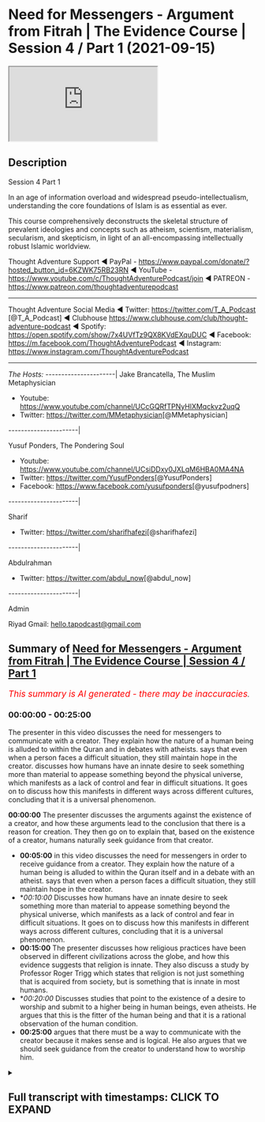 # Need for Messengers - Argument from Fitrah | The Evidence Course | Session 4 / Part 1 (2021-09-15)

<iframe loading='lazy' allow='autoplay' src='https://www.youtube.com/embed/z2m7jsH3_Mw'></iframe>

## Description

Session 4  Part 1

In an age of information overload and widespread pseudo-intellectualism, understanding the core foundations of Islam is as essential as ever. 

This course comprehensively deconstructs the skeletal structure of prevalent ideologies and concepts such as atheism, scientism, materialism, secularism, and skepticism, in light of an all-encompassing intellectually robust Islamic worldview.

Thought Adventure Support
◄ PayPal - https://www.paypal.com/donate/?hosted_button_id=6KZWK75RB23RN 
◄ YouTube - https://www.youtube.com/c/ThoughtAdventurePodcast/join
◄ PATREON - https://www.patreon.com/thoughtadventurepodcast
____________________________________________________________________

Thought Adventure Social Media
◄ Twitter: https://twitter.com/T_A_Podcast​​ [@T_A_Podcast]
◄ Clubhouse https://www.clubhouse.com/club/thought-adventure-podcast
◄ Spotify: https://open.spotify.com/show/7x4UVfTz9QX8KVdEXquDUC
◄ Facebook: https://m.facebook.com/ThoughtAdventurePodcast
◄ Instagram: https://www.instagram.com/ThoughtAdventurePodcast​

----------------------------------------------------------------

*The Hosts:*
----------------------|
Jake Brancatella, The Muslim Metaphysician

- Youtube: https://www.youtube.com/channel/UCcGQRfTPNyHlXMqckvz2uqQ
- Twitter:  https://twitter.com/MMetaphysician​​ [@MMetaphysician]

----------------------|

Yusuf Ponders, The Pondering Soul

- Youtube: https://www.youtube.com/channel/UCsiDDxy0JXLqM6HBA0MA4NA
- Twitter: https://twitter.com/YusufPonders​​ [@YusufPonders]
- Facebook: https://www.facebook.com/yusufponders​ [@yusufpodners]

----------------------|

Sharif

- Twitter: https://twitter.com/sharifhafezi​​ [@sharifhafezi]

----------------------|

Abdulrahman

- Twitter: https://twitter.com/abdul_now​ [@abdul_now]

----------------------|

Admin

Riyad 
Gmail: hello.tapodcast@gmail.com

## Summary of [Need for Messengers - Argument from Fitrah | The Evidence Course | Session 4 / Part 1](https://www.youtube.com/watch?v=z2m7jsH3_Mw)


*<span style="color:red; font-size:125%">This summary is AI generated - there may be inaccuracies</span>. [](/)*

### <a onclick="modifyYTiframeseektime('0')">00:00:00</a> - <a onclick="modifyYTiframeseektime('1500')">00:25:00</a>

The presenter in this video discusses the need for messengers to communicate with a creator. They explain how the nature of a human being is alluded to within the Quran and in debates with atheists. says that even when a person faces a difficult situation, they still maintain hope in the creator.  discusses how humans have an innate desire to seek something more than material to appease something beyond the physical universe, which manifests as a lack of control and fear in difficult situations. It goes on to discuss how this manifests in different ways across different cultures, concluding that it is a universal phenomenon.

**<a onclick="modifyYTiframeseektime('0')">00:00:00</a>** The presenter discusses the arguments against the existence of a creator, and how these arguments lead to the conclusion that there is a reason for creation. They then go on to explain that, based on the existence of a creator, humans naturally seek guidance from that creator.
* **<a onclick="modifyYTiframeseektime('300')">00:05:00</a>** in this video discusses the need for messengers in order to receive guidance from a creator. They explain how the nature of a human being is alluded to within the Quran itself and in a debate with an atheist. says that even when a person faces a difficult situation, they still maintain hope in the creator.
* **<a onclick="modifyYTiframeseektime('600')">00:10:00</a>* Discusses how humans have an innate desire to seek something more than material to appease something beyond the physical universe, which manifests as a lack of control and fear in difficult situations. It goes on to discuss how this manifests in different ways across different cultures, concluding that it is a universal phenomenon.
* **<a onclick="modifyYTiframeseektime('900')">00:15:00</a>** The presenter discusses how religious practices have been observed in different civilizations across the globe, and how this evidence suggests that religion is innate. They also discuss a study by Professor Roger Trigg which states that religion is not just something that is acquired from society, but is something that is innate in most humans.
* **<a onclick="modifyYTiframeseektime('1200')">00:20:00</a>* Discusses studies that point to the existence of a desire to worship and submit to a higher being in human beings, even atheists. He argues that this is the fitter of the human being and that it is a rational observation of the human condition.
* **<a onclick="modifyYTiframeseektime('1500')">00:25:00</a>** argues that there must be a way to communicate with the creator because it makes sense and is logical. He also argues that we should seek guidance from the creator to understand how to worship him.

<details><summary><h2>Full transcript with timestamps: CLICK TO EXPAND</h2></summary>

<a onclick="modifyYTiframeseektime('14')">0:00:14</a> alhamdulillah you have stayed for  
<a onclick="modifyYTiframeseektime('17')">0:00:17</a> section four inshallah section four  
<a onclick="modifyYTiframeseektime('19')">0:00:19</a> we're now going to look at the question  
<a onclick="modifyYTiframeseektime('21')">0:00:21</a> about the need for messengers and we're  
<a onclick="modifyYTiframeseektime('23')">0:00:23</a> going to talk about this in two parts  
<a onclick="modifyYTiframeseektime('25')">0:00:25</a> the first one we're going to talk about  
<a onclick="modifyYTiframeseektime('27')">0:00:27</a> which is where we're going to focus  
<a onclick="modifyYTiframeseektime('28')">0:00:28</a> today is the argument from fitra  
<a onclick="modifyYTiframeseektime('31')">0:00:31</a> so in the first section or the second  
<a onclick="modifyYTiframeseektime('33')">0:00:33</a> section  
<a onclick="modifyYTiframeseektime('34')">0:00:34</a> and sections two or sessions two and  
<a onclick="modifyYTiframeseektime('37')">0:00:37</a> three  
<a onclick="modifyYTiframeseektime('38')">0:00:38</a> we explored the question of whether the  
<a onclick="modifyYTiframeseektime('40')">0:00:40</a> universe and all that it contained  
<a onclick="modifyYTiframeseektime('43')">0:00:43</a> including us  
<a onclick="modifyYTiframeseektime('44')">0:00:44</a> have a creator  
<a onclick="modifyYTiframeseektime('46')">0:00:46</a> we explored the various arguments for  
<a onclick="modifyYTiframeseektime('49')">0:00:49</a> the existence of allah  
<a onclick="modifyYTiframeseektime('51')">0:00:51</a> and even some of the popular contentions  
<a onclick="modifyYTiframeseektime('53')">0:00:53</a> against these arguments  
<a onclick="modifyYTiframeseektime('55')">0:00:55</a> inshallah hopefully we have concluded  
<a onclick="modifyYTiframeseektime('58')">0:00:58</a> that there are very strong  
<a onclick="modifyYTiframeseektime('60')">0:01:00</a> rational reasons for not only believing  
<a onclick="modifyYTiframeseektime('63')">0:01:03</a> that there is a necessary independent  
<a onclick="modifyYTiframeseektime('65')">0:01:05</a> unlimited creator  
<a onclick="modifyYTiframeseektime('66')">0:01:06</a> but also a creator who is one and unique  
<a onclick="modifyYTiframeseektime('70')">0:01:10</a> as well as having a will and thus chose  
<a onclick="modifyYTiframeseektime('73')">0:01:13</a> to create the universe  
<a onclick="modifyYTiframeseektime('75')">0:01:15</a> that the first question should now be  
<a onclick="modifyYTiframeseektime('77')">0:01:17</a> answered what was that first question if  
<a onclick="modifyYTiframeseektime('78')">0:01:18</a> you remember when we talked about the  
<a onclick="modifyYTiframeseektime('80')">0:01:20</a> person who wakes up on in a desert  
<a onclick="modifyYTiframeseektime('83')">0:01:23</a> how did i get here we wake up into  
<a onclick="modifyYTiframeseektime('85')">0:01:25</a> existence we went from non-existence to  
<a onclick="modifyYTiframeseektime('87')">0:01:27</a> existence we've answered that first  
<a onclick="modifyYTiframeseektime('89')">0:01:29</a> question how did i get here  
<a onclick="modifyYTiframeseektime('92')">0:01:32</a> ultimately without going into the  
<a onclick="modifyYTiframeseektime('94')">0:01:34</a> discussions of mechanic mechanistics or  
<a onclick="modifyYTiframeseektime('96')">0:01:36</a> the  
<a onclick="modifyYTiframeseektime('97')">0:01:37</a> mechanistics or mechanical aspects or  
<a onclick="modifyYTiframeseektime('99')">0:01:39</a> causations of the universe and its  
<a onclick="modifyYTiframeseektime('101')">0:01:41</a> creation we ultimately answered the  
<a onclick="modifyYTiframeseektime('103')">0:01:43</a> question by saying ultimately the  
<a onclick="modifyYTiframeseektime('105')">0:01:45</a> creator created us  
<a onclick="modifyYTiframeseektime('107')">0:01:47</a> and brought us into this life  
<a onclick="modifyYTiframeseektime('110')">0:01:50</a> but we also need to ask the next  
<a onclick="modifyYTiframeseektime('112')">0:01:52</a> question  
<a onclick="modifyYTiframeseektime('113')">0:01:53</a> okay we are created  
<a onclick="modifyYTiframeseektime('115')">0:01:55</a> but we we were we created by the creator  
<a onclick="modifyYTiframeseektime('117')">0:01:57</a> allah and told just to get on with life  
<a onclick="modifyYTiframeseektime('120')">0:02:00</a> in essence is there guidance from this  
<a onclick="modifyYTiframeseektime('123')">0:02:03</a> creator after we have been created  
<a onclick="modifyYTiframeseektime('126')">0:02:06</a> should we even look for the guidance or  
<a onclick="modifyYTiframeseektime('128')">0:02:08</a> should we just simply be satisfied that  
<a onclick="modifyYTiframeseektime('130')">0:02:10</a> allah exists our creator exists that's  
<a onclick="modifyYTiframeseektime('133')">0:02:13</a> it i'm happy with the answer  
<a onclick="modifyYTiframeseektime('135')">0:02:15</a> well there's a few ways to answer this  
<a onclick="modifyYTiframeseektime('136')">0:02:16</a> question  
<a onclick="modifyYTiframeseektime('137')">0:02:17</a> firstly if we cast our minds back  
<a onclick="modifyYTiframeseektime('140')">0:02:20</a> to the second video in the first section  
<a onclick="modifyYTiframeseektime('143')">0:02:23</a> or first session  
<a onclick="modifyYTiframeseektime('144')">0:02:24</a> we discussed that in order to understand  
<a onclick="modifyYTiframeseektime('146')">0:02:26</a> our purpose of life  
<a onclick="modifyYTiframeseektime('148')">0:02:28</a> you know when you wake up in that desert  
<a onclick="modifyYTiframeseektime('150')">0:02:30</a> in order to understand our purpose we  
<a onclick="modifyYTiframeseektime('152')">0:02:32</a> need to answer the question how did we  
<a onclick="modifyYTiframeseektime('154')">0:02:34</a> get here and also  
<a onclick="modifyYTiframeseektime('156')">0:02:36</a> what's going to happen to us after we  
<a onclick="modifyYTiframeseektime('158')">0:02:38</a> die  
<a onclick="modifyYTiframeseektime('159')">0:02:39</a> where are we going and it's only by  
<a onclick="modifyYTiframeseektime('161')">0:02:41</a> answering this question do we create a  
<a onclick="modifyYTiframeseektime('163')">0:02:43</a> unique moral and unique viewpoint on  
<a onclick="modifyYTiframeseektime('167')">0:02:47</a> life so we need to know we still need to  
<a onclick="modifyYTiframeseektime('169')">0:02:49</a> answer this question  
<a onclick="modifyYTiframeseektime('171')">0:02:51</a> is there guidance did the creator create  
<a onclick="modifyYTiframeseektime('173')">0:02:53</a> us and just simply leave us or did the  
<a onclick="modifyYTiframeseektime('175')">0:02:55</a> creator creators and actually give us a  
<a onclick="modifyYTiframeseektime('177')">0:02:57</a> guidance that we have to follow and tell  
<a onclick="modifyYTiframeseektime('179')">0:02:59</a> us what's going to happen to us after we  
<a onclick="modifyYTiframeseektime('181')">0:03:01</a> die  
<a onclick="modifyYTiframeseektime('182')">0:03:02</a> so clearly now  
<a onclick="modifyYTiframeseektime('184')">0:03:04</a> knowing that there is a creator who  
<a onclick="modifyYTiframeseektime('186')">0:03:06</a> chose to create the universe we'd  
<a onclick="modifyYTiframeseektime('187')">0:03:07</a> naturally ask the question whether there  
<a onclick="modifyYTiframeseektime('190')">0:03:10</a> was a reason for this creation and what  
<a onclick="modifyYTiframeseektime('193')">0:03:13</a> our role is within this universe within  
<a onclick="modifyYTiframeseektime('195')">0:03:15</a> this creation  
<a onclick="modifyYTiframeseektime('197')">0:03:17</a> that would necessitate  
<a onclick="modifyYTiframeseektime('198')">0:03:18</a> us  
<a onclick="modifyYTiframeseektime('199')">0:03:19</a> force us to go out and look for any  
<a onclick="modifyYTiframeseektime('202')">0:03:22</a> divine guidance  
<a onclick="modifyYTiframeseektime('204')">0:03:24</a> that point  
<a onclick="modifyYTiframeseektime('205')">0:03:25</a> is further emphasized by various people  
<a onclick="modifyYTiframeseektime('208')">0:03:28</a> claiming that they've received  
<a onclick="modifyYTiframeseektime('210')">0:03:30</a> communication from the creator so that  
<a onclick="modifyYTiframeseektime('212')">0:03:32</a> you go outside people are all constantly  
<a onclick="modifyYTiframeseektime('214')">0:03:34</a> claiming that there is a creator that  
<a onclick="modifyYTiframeseektime('216')">0:03:36</a> there is so that not only there is a  
<a onclick="modifyYTiframeseektime('217')">0:03:37</a> creator but they have  
<a onclick="modifyYTiframeseektime('219')">0:03:39</a> you know  
<a onclick="modifyYTiframeseektime('220')">0:03:40</a> revelation from this creator the  
<a onclick="modifyYTiframeseektime('222')">0:03:42</a> guidance to tell us how to live our life  
<a onclick="modifyYTiframeseektime('224')">0:03:44</a> what to believe in what's going to  
<a onclick="modifyYTiframeseektime('226')">0:03:46</a> happen to us after we die  
<a onclick="modifyYTiframeseektime('228')">0:03:48</a> so we'd naturally look at some of these  
<a onclick="modifyYTiframeseektime('230')">0:03:50</a> claims  
<a onclick="modifyYTiframeseektime('231')">0:03:51</a> that is something we'd discuss that's  
<a onclick="modifyYTiframeseektime('233')">0:03:53</a> something we'll discuss more in the next  
<a onclick="modifyYTiframeseektime('234')">0:03:54</a> session what is the evidences for these  
<a onclick="modifyYTiframeseektime('236')">0:03:56</a> claims and how to assess it  
<a onclick="modifyYTiframeseektime('238')">0:03:58</a> secondly by establishing that allah  
<a onclick="modifyYTiframeseektime('241')">0:04:01</a> exists who chose to create this  
<a onclick="modifyYTiframeseektime('243')">0:04:03</a> naturally implies there's a purpose  
<a onclick="modifyYTiframeseektime('246')">0:04:06</a> behind creation because we're not just  
<a onclick="modifyYTiframeseektime('248')">0:04:08</a> talking about a necessary being that  
<a onclick="modifyYTiframeseektime('250')">0:04:10</a> incidentally created the universe but  
<a onclick="modifyYTiframeseektime('252')">0:04:12</a> rather allah subhanallah a creator with  
<a onclick="modifyYTiframeseektime('255')">0:04:15</a> a will and therefore chose through his  
<a onclick="modifyYTiframeseektime('258')">0:04:18</a> knowledge and power to create the  
<a onclick="modifyYTiframeseektime('261')">0:04:21</a> universe that implies that there was a  
<a onclick="modifyYTiframeseektime('263')">0:04:23</a> reason behind this creation allah he  
<a onclick="modifyYTiframeseektime('266')">0:04:26</a> mentioned in the quran in translation  
<a onclick="modifyYTiframeseektime('268')">0:04:28</a> we created not the heavens and the earth  
<a onclick="modifyYTiframeseektime('270')">0:04:30</a> and all that is in between them for mere  
<a onclick="modifyYTiframeseektime('272')">0:04:32</a> play sort of  
<a onclick="modifyYTiframeseektime('274')">0:04:34</a> chapter 21 verse 16.  
<a onclick="modifyYTiframeseektime('276')">0:04:36</a> so after knowing that the creator  
<a onclick="modifyYTiframeseektime('278')">0:04:38</a> decided to create us  
<a onclick="modifyYTiframeseektime('280')">0:04:40</a> it would be natural to ask the question  
<a onclick="modifyYTiframeseektime('282')">0:04:42</a> why did the creator create us and what  
<a onclick="modifyYTiframeseektime('284')">0:04:44</a> com you know what guidance is given to  
<a onclick="modifyYTiframeseektime('287')">0:04:47</a> us therefore we're looking for  
<a onclick="modifyYTiframeseektime('288')">0:04:48</a> communication  
<a onclick="modifyYTiframeseektime('290')">0:04:50</a> third reason why we would look for a  
<a onclick="modifyYTiframeseektime('292')">0:04:52</a> guidance  
<a onclick="modifyYTiframeseektime('293')">0:04:53</a> is that humans have been created with a  
<a onclick="modifyYTiframeseektime('295')">0:04:55</a> particular nature  
<a onclick="modifyYTiframeseektime('297')">0:04:57</a> as we call this the fitra  
<a onclick="modifyYTiframeseektime('300')">0:05:00</a> which means the innate or as many  
<a onclick="modifyYTiframeseektime('302')">0:05:02</a> scholars in olympus have said it refers  
<a onclick="modifyYTiframeseektime('305')">0:05:05</a> to the innate desire or the innate drive  
<a onclick="modifyYTiframeseektime('308')">0:05:08</a> within human beings to seek worship  
<a onclick="modifyYTiframeseektime('310')">0:05:10</a> and i want to spend some time explaining  
<a onclick="modifyYTiframeseektime('312')">0:05:12</a> the fitra of the human being what it  
<a onclick="modifyYTiframeseektime('315')">0:05:15</a> means and whether it can be rationally  
<a onclick="modifyYTiframeseektime('318')">0:05:18</a> established that humans have this fitrah  
<a onclick="modifyYTiframeseektime('321')">0:05:21</a> either this innate desire to worship or  
<a onclick="modifyYTiframeseektime('324')">0:05:24</a> this instinct to worship allah or the  
<a onclick="modifyYTiframeseektime('326')">0:05:26</a> creator  
<a onclick="modifyYTiframeseektime('328')">0:05:28</a> and also or whether this is something  
<a onclick="modifyYTiframeseektime('330')">0:05:30</a> just simply established from the quran  
<a onclick="modifyYTiframeseektime('332')">0:05:32</a> and we just assume it and accept it  
<a onclick="modifyYTiframeseektime('335')">0:05:35</a> this will also add to the other  
<a onclick="modifyYTiframeseektime('337')">0:05:37</a> evidences that we mentioned why we need  
<a onclick="modifyYTiframeseektime('340')">0:05:40</a> to  
<a onclick="modifyYTiframeseektime('340')">0:05:40</a> seek  
<a onclick="modifyYTiframeseektime('342')">0:05:42</a> a messenger or a message from the  
<a onclick="modifyYTiframeseektime('344')">0:05:44</a> creator  
<a onclick="modifyYTiframeseektime('345')">0:05:45</a> i'm going to give you a quick example of  
<a onclick="modifyYTiframeseektime('346')">0:05:46</a> this is an example from the time of the  
<a onclick="modifyYTiframeseektime('349')">0:05:49</a> salaf from one of the scholars of the  
<a onclick="modifyYTiframeseektime('351')">0:05:51</a> son of jafra sadiq  
<a onclick="modifyYTiframeseektime('354')">0:05:54</a> and it was reported that he had a debate  
<a onclick="modifyYTiframeseektime('356')">0:05:56</a> or a discussion with an atheist  
<a onclick="modifyYTiframeseektime('359')">0:05:59</a> and in this debate he was trying to  
<a onclick="modifyYTiframeseektime('361')">0:06:01</a> explain to the atheist that there is a  
<a onclick="modifyYTiframeseektime('363')">0:06:03</a> natural innate desire in all human  
<a onclick="modifyYTiframeseektime('365')">0:06:05</a> beings including him as an atheist to  
<a onclick="modifyYTiframeseektime('368')">0:06:08</a> believe in a creator and a one god  
<a onclick="modifyYTiframeseektime('371')">0:06:11</a> and so jafar sadiq he he mentioned this  
<a onclick="modifyYTiframeseektime('374')">0:06:14</a> point about being on a boat and the boat  
<a onclick="modifyYTiframeseektime('377')">0:06:17</a> being caught in the storm and the  
<a onclick="modifyYTiframeseektime('378')">0:06:18</a> atheist said you know what that happened  
<a onclick="modifyYTiframeseektime('380')">0:06:20</a> to me i was on a boat and we were caught  
<a onclick="modifyYTiframeseektime('383')">0:06:23</a> in a storm  
<a onclick="modifyYTiframeseektime('385')">0:06:25</a> and he said when you were caught in a  
<a onclick="modifyYTiframeseektime('386')">0:06:26</a> storm  
<a onclick="modifyYTiframeseektime('388')">0:06:28</a> did you  
<a onclick="modifyYTiframeseektime('389')">0:06:29</a> lose hope or did you maintain hope and  
<a onclick="modifyYTiframeseektime('391')">0:06:31</a> he said i maintained hope i had hope in  
<a onclick="modifyYTiframeseektime('392')">0:06:32</a> the ship and the crew to save me from  
<a onclick="modifyYTiframeseektime('395')">0:06:35</a> this storm  
<a onclick="modifyYTiframeseektime('396')">0:06:36</a> so then he said well what else happened  
<a onclick="modifyYTiframeseektime('398')">0:06:38</a> so then the atheist said well then what  
<a onclick="modifyYTiframeseektime('400')">0:06:40</a> happened was that the ship overturned  
<a onclick="modifyYTiframeseektime('403')">0:06:43</a> and all the crew fell out and they they  
<a onclick="modifyYTiframeseektime('405')">0:06:45</a> were into the sea  
<a onclick="modifyYTiframeseektime('406')">0:06:46</a> and so there was no crew for me to  
<a onclick="modifyYTiframeseektime('408')">0:06:48</a> depend upon and so jefferson said did  
<a onclick="modifyYTiframeseektime('411')">0:06:51</a> you  
<a onclick="modifyYTiframeseektime('413')">0:06:53</a> lose hope or did you maintain hope he  
<a onclick="modifyYTiframeseektime('414')">0:06:54</a> said i still maintained hope that the  
<a onclick="modifyYTiframeseektime('416')">0:06:56</a> physical body of the ship would remain  
<a onclick="modifyYTiframeseektime('418')">0:06:58</a> intact  
<a onclick="modifyYTiframeseektime('419')">0:06:59</a> but then what happened was that the ship  
<a onclick="modifyYTiframeseektime('421')">0:07:01</a> began to be destroyed and torn apart and  
<a onclick="modifyYTiframeseektime('423')">0:07:03</a> so i'm now floating in the middle of the  
<a onclick="modifyYTiframeseektime('426')">0:07:06</a> ocean holding on to a plank of wood in  
<a onclick="modifyYTiframeseektime('429')">0:07:09</a> order to stay afloat  
<a onclick="modifyYTiframeseektime('430')">0:07:10</a> and again japheth sadik said did you  
<a onclick="modifyYTiframeseektime('433')">0:07:13</a> lose hope or did you maintain hope and  
<a onclick="modifyYTiframeseektime('435')">0:07:15</a> he said i still had hope that this this  
<a onclick="modifyYTiframeseektime('438')">0:07:18</a> plank of wood would keep me afloat  
<a onclick="modifyYTiframeseektime('441')">0:07:21</a> and then he said the atheist he said  
<a onclick="modifyYTiframeseektime('443')">0:07:23</a> then suddenly the plank of wood  
<a onclick="modifyYTiframeseektime('445')">0:07:25</a> you know went from beneath me and i was  
<a onclick="modifyYTiframeseektime('448')">0:07:28</a> no longer supported by the plank of wood  
<a onclick="modifyYTiframeseektime('450')">0:07:30</a> in the middle of the ocean but i was  
<a onclick="modifyYTiframeseektime('452')">0:07:32</a> still able to float  
<a onclick="modifyYTiframeseektime('453')">0:07:33</a> and then jafar sadiq said did you lose  
<a onclick="modifyYTiframeseektime('456')">0:07:36</a> hope or did you still have hope and he  
<a onclick="modifyYTiframeseektime('458')">0:07:38</a> said i still had hope and then he said  
<a onclick="modifyYTiframeseektime('460')">0:07:40</a> upon whom did you place your hope  
<a onclick="modifyYTiframeseektime('463')">0:07:43</a> because initially it was the crew then  
<a onclick="modifyYTiframeseektime('465')">0:07:45</a> the ship then the plank of wood and the  
<a onclick="modifyYTiframeseektime('467')">0:07:47</a> atheist had to admit that his hope was  
<a onclick="modifyYTiframeseektime('470')">0:07:50</a> placed upon the creator allah  
<a onclick="modifyYTiframeseektime('475')">0:07:55</a> and so this alludes to the nature within  
<a onclick="modifyYTiframeseektime('477')">0:07:57</a> a human being this this conversation  
<a onclick="modifyYTiframeseektime('480')">0:08:00</a> that took place  
<a onclick="modifyYTiframeseektime('481')">0:08:01</a> and this this nature of the human being  
<a onclick="modifyYTiframeseektime('483')">0:08:03</a> is also alluded to within the quran  
<a onclick="modifyYTiframeseektime('485')">0:08:05</a> itself  
<a onclick="modifyYTiframeseektime('486')">0:08:06</a> allah he says  
<a onclick="modifyYTiframeseektime('488')">0:08:08</a> in the verse uh sort of unes verse 22 he  
<a onclick="modifyYTiframeseektime('492')">0:08:12</a> it is who enables you to travel through  
<a onclick="modifyYTiframeseektime('494')">0:08:14</a> the land and sea to when you are in  
<a onclick="modifyYTiframeseektime('496')">0:08:16</a> ships and they sail with them with a  
<a onclick="modifyYTiframeseektime('499')">0:08:19</a> favorable favorable wind and they are  
<a onclick="modifyYTiframeseektime('501')">0:08:21</a> glad therein and then comes a stormy  
<a onclick="modifyYTiframeseektime('504')">0:08:24</a> wind and the waves come to them from all  
<a onclick="modifyYTiframeseektime('507')">0:08:27</a> sides and they think that they are  
<a onclick="modifyYTiframeseektime('509')">0:08:29</a> encircled therein they invoke allah  
<a onclick="modifyYTiframeseektime('512')">0:08:32</a> making their faith pure for him alone  
<a onclick="modifyYTiframeseektime('515')">0:08:35</a> saying if you allah delivers us from  
<a onclick="modifyYTiframeseektime('517')">0:08:37</a> this we shall be truly grateful  
<a onclick="modifyYTiframeseektime('520')">0:08:40</a> so allah mentions people upon a ship  
<a onclick="modifyYTiframeseektime('523')">0:08:43</a> facing a stormy sea and naturally they  
<a onclick="modifyYTiframeseektime('526')">0:08:46</a> start to invoke upon allah  
<a onclick="modifyYTiframeseektime('532')">0:08:52</a> and there's a famous saying  
<a onclick="modifyYTiframeseektime('534')">0:08:54</a> that is mentioned that there are no  
<a onclick="modifyYTiframeseektime('536')">0:08:56</a> atheists  
<a onclick="modifyYTiframeseektime('537')">0:08:57</a> on a sinking boat it's a famous saying  
<a onclick="modifyYTiframeseektime('539')">0:08:59</a> in the uk maybe elsewhere as well but  
<a onclick="modifyYTiframeseektime('541')">0:09:01</a> there are no atheists on a sinking boat  
<a onclick="modifyYTiframeseektime('544')">0:09:04</a> and so what we can see is mentioned by  
<a onclick="modifyYTiframeseektime('546')">0:09:06</a> jafar assad's conversation with the  
<a onclick="modifyYTiframeseektime('548')">0:09:08</a> atheist or mentioned in the quran itself  
<a onclick="modifyYTiframeseektime('550')">0:09:10</a> or the saying there are no atheists on a  
<a onclick="modifyYTiframeseektime('552')">0:09:12</a> sinking boat is that there is a nature  
<a onclick="modifyYTiframeseektime('555')">0:09:15</a> in a human being  
<a onclick="modifyYTiframeseektime('556')">0:09:16</a> that when they feel fear they're in a  
<a onclick="modifyYTiframeseektime('559')">0:09:19</a> difficult situation  
<a onclick="modifyYTiframeseektime('561')">0:09:21</a> then their natural reaction is to seek  
<a onclick="modifyYTiframeseektime('564')">0:09:24</a> worship or to seek and needs to sanctify  
<a onclick="modifyYTiframeseektime('567')">0:09:27</a> to glorify or to connect with the  
<a onclick="modifyYTiframeseektime('569')">0:09:29</a> creator  
<a onclick="modifyYTiframeseektime('570')">0:09:30</a> in essence what's happening when a  
<a onclick="modifyYTiframeseektime('572')">0:09:32</a> person is facing a difficult situation a  
<a onclick="modifyYTiframeseektime('575')">0:09:35</a> you know facing fear is that they're  
<a onclick="modifyYTiframeseektime('577')">0:09:37</a> facing a situation in which they feel  
<a onclick="modifyYTiframeseektime('579')">0:09:39</a> weak limited and needy  
<a onclick="modifyYTiframeseektime('582')">0:09:42</a> and being feeling this weak limited  
<a onclick="modifyYTiframeseektime('584')">0:09:44</a> needy nature makes the person realize  
<a onclick="modifyYTiframeseektime('587')">0:09:47</a> that they don't have control  
<a onclick="modifyYTiframeseektime('589')">0:09:49</a> over the affairs you know normally we  
<a onclick="modifyYTiframeseektime('591')">0:09:51</a> have this assumption that you know we're  
<a onclick="modifyYTiframeseektime('593')">0:09:53</a> in control of what's happening of up  
<a onclick="modifyYTiframeseektime('596')">0:09:56</a> until something happens that takes away  
<a onclick="modifyYTiframeseektime('598')">0:09:58</a> that illusion and we realized actually  
<a onclick="modifyYTiframeseektime('600')">0:10:00</a> the control that we thought we had the  
<a onclick="modifyYTiframeseektime('602')">0:10:02</a> power that we thought we had easily goes  
<a onclick="modifyYTiframeseektime('605')">0:10:05</a> away from us maybe we're on a car we're  
<a onclick="modifyYTiframeseektime('607')">0:10:07</a> driving on the motorway or the highway  
<a onclick="modifyYTiframeseektime('609')">0:10:09</a> we're thinking we're fine we're safe and  
<a onclick="modifyYTiframeseektime('611')">0:10:11</a> suddenly we hit a bump and we skid or  
<a onclick="modifyYTiframeseektime('614')">0:10:14</a> our tire blows out and we're unable to  
<a onclick="modifyYTiframeseektime('616')">0:10:16</a> maintain control and our heart starts  
<a onclick="modifyYTiframeseektime('618')">0:10:18</a> pumping  
<a onclick="modifyYTiframeseektime('619')">0:10:19</a> and maybe after some expletive words you  
<a onclick="modifyYTiframeseektime('622')">0:10:22</a> start saying you know you start reciting  
<a onclick="modifyYTiframeseektime('624')">0:10:24</a> the kalima or whatever you know in order  
<a onclick="modifyYTiframeseektime('625')">0:10:25</a> to uh reconnect it's that natural  
<a onclick="modifyYTiframeseektime('628')">0:10:28</a> reaction that fear that pushes us  
<a onclick="modifyYTiframeseektime('631')">0:10:31</a> that lack of control that pushes us to  
<a onclick="modifyYTiframeseektime('633')">0:10:33</a> want to sanctify  
<a onclick="modifyYTiframeseektime('635')">0:10:35</a> so we begin to see uh  
<a onclick="modifyYTiframeseektime('638')">0:10:38</a> so we begin to see that whenever there  
<a onclick="modifyYTiframeseektime('640')">0:10:40</a> is a situation of you know deep anxiety  
<a onclick="modifyYTiframeseektime('643')">0:10:43</a> deep problems lack of control that we  
<a onclick="modifyYTiframeseektime('646')">0:10:46</a> seek out and we call upon allah and i'm  
<a onclick="modifyYTiframeseektime('648')">0:10:48</a> just going to give a couple of other  
<a onclick="modifyYTiframeseektime('650')">0:10:50</a> examples of this there's a famous  
<a onclick="modifyYTiframeseektime('651')">0:10:51</a> footballer or you know he's not that  
<a onclick="modifyYTiframeseektime('653')">0:10:53</a> famous but he was a footballer his name  
<a onclick="modifyYTiframeseektime('655')">0:10:55</a> was ander herrera  
<a onclick="modifyYTiframeseektime('656')">0:10:56</a> and ander herrera before he used to go  
<a onclick="modifyYTiframeseektime('658')">0:10:58</a> on the football pitch he always used to  
<a onclick="modifyYTiframeseektime('660')">0:11:00</a> put on his shin pads and the shin pads  
<a onclick="modifyYTiframeseektime('663')">0:11:03</a> was  
<a onclick="modifyYTiframeseektime('664')">0:11:04</a> from when he was 13 years of age because  
<a onclick="modifyYTiframeseektime('667')">0:11:07</a> for him he believed that something  
<a onclick="modifyYTiframeseektime('668')">0:11:08</a> within the shin pads was able to make  
<a onclick="modifyYTiframeseektime('671')">0:11:11</a> him play as a better footballer  
<a onclick="modifyYTiframeseektime('673')">0:11:13</a> so what's going on in his mind it's the  
<a onclick="modifyYTiframeseektime('675')">0:11:15</a> same thing regardless of the person on  
<a onclick="modifyYTiframeseektime('676')">0:11:16</a> the sinking ship he's in a situation  
<a onclick="modifyYTiframeseektime('679')">0:11:19</a> where which he recognizes he lacks  
<a onclick="modifyYTiframeseektime('681')">0:11:21</a> control  
<a onclick="modifyYTiframeseektime('682')">0:11:22</a> that there are things that are outside  
<a onclick="modifyYTiframeseektime('684')">0:11:24</a> of his own factor  
<a onclick="modifyYTiframeseektime('685')">0:11:25</a> that his own capacity to able to  
<a onclick="modifyYTiframeseektime('688')">0:11:28</a> determine so as a result he's looking  
<a onclick="modifyYTiframeseektime('691')">0:11:31</a> for something more than material to  
<a onclick="modifyYTiframeseektime('693')">0:11:33</a> appease something  
<a onclick="modifyYTiframeseektime('694')">0:11:34</a> in the same way when you have people  
<a onclick="modifyYTiframeseektime('696')">0:11:36</a> going into their exams you find people  
<a onclick="modifyYTiframeseektime('698')">0:11:38</a> will go in there with their lucky charms  
<a onclick="modifyYTiframeseektime('700')">0:11:40</a> lucky mascots a lucky pen or whatever it  
<a onclick="modifyYTiframeseektime('703')">0:11:43</a> is that they they're bringing them in  
<a onclick="modifyYTiframeseektime('706')">0:11:46</a> now the reality is that these things  
<a onclick="modifyYTiframeseektime('707')">0:11:47</a> don't have any intrinsic materialistic  
<a onclick="modifyYTiframeseektime('710')">0:11:50</a> value to the exam itself but it's  
<a onclick="modifyYTiframeseektime('712')">0:11:52</a> because they feel that fear the anxiety  
<a onclick="modifyYTiframeseektime('716')">0:11:56</a> the lack of control the feeling of being  
<a onclick="modifyYTiframeseektime('718')">0:11:58</a> weak limited and needy that pushes them  
<a onclick="modifyYTiframeseektime('722')">0:12:02</a> to look for something more than material  
<a onclick="modifyYTiframeseektime('724')">0:12:04</a> to appease something that's more than  
<a onclick="modifyYTiframeseektime('726')">0:12:06</a> material  
<a onclick="modifyYTiframeseektime('727')">0:12:07</a> and also as a brief example of this  
<a onclick="modifyYTiframeseektime('731')">0:12:11</a> uh or to extend the point i remember  
<a onclick="modifyYTiframeseektime('734')">0:12:14</a> also when i was doing my exams or  
<a onclick="modifyYTiframeseektime('736')">0:12:16</a> with other people students who were  
<a onclick="modifyYTiframeseektime('738')">0:12:18</a> doing their exams the night before the  
<a onclick="modifyYTiframeseektime('740')">0:12:20</a> exam the point where you think you know  
<a onclick="modifyYTiframeseektime('742')">0:12:22</a> what  
<a onclick="modifyYTiframeseektime('744')">0:12:24</a> you know there's no much more revision i  
<a onclick="modifyYTiframeseektime('746')">0:12:26</a> can do people become very philosophical  
<a onclick="modifyYTiframeseektime('748')">0:12:28</a> at that moment in time they start asking  
<a onclick="modifyYTiframeseektime('750')">0:12:30</a> questions about purpose of life meaning  
<a onclick="modifyYTiframeseektime('752')">0:12:32</a> isn't there more to life  
<a onclick="modifyYTiframeseektime('754')">0:12:34</a> it's basically that innate nature nature  
<a onclick="modifyYTiframeseektime('756')">0:12:36</a> that fitter that's kicking in  
<a onclick="modifyYTiframeseektime('761')">0:12:41</a> so  
<a onclick="modifyYTiframeseektime('763')">0:12:43</a> this seems very basic examples  
<a onclick="modifyYTiframeseektime('765')">0:12:45</a> but this addresses this underlying  
<a onclick="modifyYTiframeseektime('768')">0:12:48</a> psychology that exists in all human  
<a onclick="modifyYTiframeseektime('770')">0:12:50</a> beings that human beings have an innate  
<a onclick="modifyYTiframeseektime('772')">0:12:52</a> desire to seek something more than just  
<a onclick="modifyYTiframeseektime('775')">0:12:55</a> what we see around us more than the  
<a onclick="modifyYTiframeseektime('776')">0:12:56</a> physical universe  
<a onclick="modifyYTiframeseektime('778')">0:12:58</a> and that this manifests mostly or  
<a onclick="modifyYTiframeseektime('781')">0:13:01</a> becomes most manifest so it's always  
<a onclick="modifyYTiframeseektime('783')">0:13:03</a> with us we always feel this weak limited  
<a onclick="modifyYTiframeseektime('785')">0:13:05</a> niche and needy nature but it becomes  
<a onclick="modifyYTiframeseektime('788')">0:13:08</a> more manifest when we're in situations  
<a onclick="modifyYTiframeseektime('790')">0:13:10</a> of hardship and difficulty situations  
<a onclick="modifyYTiframeseektime('792')">0:13:12</a> which are beyond or outside of our  
<a onclick="modifyYTiframeseektime('794')">0:13:14</a> control this pushes us to seek a higher  
<a onclick="modifyYTiframeseektime('796')">0:13:16</a> power  
<a onclick="modifyYTiframeseektime('797')">0:13:17</a> beyond the existence of nature this is  
<a onclick="modifyYTiframeseektime('800')">0:13:20</a> what we call the sanctification instinct  
<a onclick="modifyYTiframeseektime('803')">0:13:23</a> the spiritual instinct or what would  
<a onclick="modifyYTiframeseektime('805')">0:13:25</a> also term as the fitra  
<a onclick="modifyYTiframeseektime('807')">0:13:27</a> ultimately then the fitra drives us to  
<a onclick="modifyYTiframeseektime('810')">0:13:30</a> seek out and worship this higher power  
<a onclick="modifyYTiframeseektime('813')">0:13:33</a> beyond the physical universe  
<a onclick="modifyYTiframeseektime('815')">0:13:35</a> if this is a major part of the human  
<a onclick="modifyYTiframeseektime('817')">0:13:37</a> nature to have this  
<a onclick="modifyYTiframeseektime('819')">0:13:39</a> desire to worship the higher power  
<a onclick="modifyYTiframeseektime('822')">0:13:42</a> then we'd see this across all cultures  
<a onclick="modifyYTiframeseektime('824')">0:13:44</a> so if if it actually what we're saying  
<a onclick="modifyYTiframeseektime('826')">0:13:46</a> exists everybody has this desire to  
<a onclick="modifyYTiframeseektime('829')">0:13:49</a> worship then it shouldn't just be some  
<a onclick="modifyYTiframeseektime('832')">0:13:52</a> individuals rather we should see across  
<a onclick="modifyYTiframeseektime('835')">0:13:55</a> all civilizations all cultures and  
<a onclick="modifyYTiframeseektime('838')">0:13:58</a> across all times  
<a onclick="modifyYTiframeseektime('841')">0:14:01</a> and guess what we actually do see this  
<a onclick="modifyYTiframeseektime('843')">0:14:03</a> we actually observe that every time  
<a onclick="modifyYTiframeseektime('846')">0:14:06</a> every for every time and for any  
<a onclick="modifyYTiframeseektime('848')">0:14:08</a> civilization that we have studied we  
<a onclick="modifyYTiframeseektime('851')">0:14:11</a> observe that there's always something  
<a onclick="modifyYTiframeseektime('853')">0:14:13</a> that's worshiped some sort of deity or  
<a onclick="modifyYTiframeseektime('856')">0:14:16</a> even deities that are  
<a onclick="modifyYTiframeseektime('858')">0:14:18</a> that are worshipped  
<a onclick="modifyYTiframeseektime('859')">0:14:19</a> you know for example you had the ancient  
<a onclick="modifyYTiframeseektime('861')">0:14:21</a> egyptians and they would sacrifice  
<a onclick="modifyYTiframeseektime('864')">0:14:24</a> virgin girls to the nile in order to  
<a onclick="modifyYTiframeseektime('866')">0:14:26</a> appease the god or gods in order to make  
<a onclick="modifyYTiframeseektime('868')">0:14:28</a> the now flow  
<a onclick="modifyYTiframeseektime('870')">0:14:30</a> or some civilizations living next to a  
<a onclick="modifyYTiframeseektime('873')">0:14:33</a> volcano  
<a onclick="modifyYTiframeseektime('874')">0:14:34</a> may may have sought to sacrifice or  
<a onclick="modifyYTiframeseektime('877')">0:14:37</a> appease the gods or or uh direfied the  
<a onclick="modifyYTiframeseektime('879')">0:14:39</a> volcano in order to prevent the  
<a onclick="modifyYTiframeseektime('881')">0:14:41</a> eruptions you know for example there's  
<a onclick="modifyYTiframeseektime('884')">0:14:44</a> examples of you know again  
<a onclick="modifyYTiframeseektime('887')">0:14:47</a> children being sacrificed on the the  
<a onclick="modifyYTiframeseektime('889')">0:14:49</a> base of a volcano in order to appease  
<a onclick="modifyYTiframeseektime('891')">0:14:51</a> the volcano the volcano is a material  
<a onclick="modifyYTiframeseektime('893')">0:14:53</a> thing but it's the assumption  
<a onclick="modifyYTiframeseektime('895')">0:14:55</a> that i somehow got something more than  
<a onclick="modifyYTiframeseektime('897')">0:14:57</a> material that needs to be appeased needs  
<a onclick="modifyYTiframeseektime('900')">0:15:00</a> to be worshipped needs to be sanctified  
<a onclick="modifyYTiframeseektime('902')">0:15:02</a> in order to prevent this explosion from  
<a onclick="modifyYTiframeseektime('905')">0:15:05</a> taking place or the volcano from  
<a onclick="modifyYTiframeseektime('907')">0:15:07</a> exploding  
<a onclick="modifyYTiframeseektime('908')">0:15:08</a> so we see that  
<a onclick="modifyYTiframeseektime('910')">0:15:10</a> across all civilizations and cultures  
<a onclick="modifyYTiframeseektime('913')">0:15:13</a> religious practices have always been  
<a onclick="modifyYTiframeseektime('915')">0:15:15</a> seen  
<a onclick="modifyYTiframeseektime('916')">0:15:16</a> from europe to africa north and south  
<a onclick="modifyYTiframeseektime('919')">0:15:19</a> america from the far east australasia  
<a onclick="modifyYTiframeseektime('922')">0:15:22</a> regions  
<a onclick="modifyYTiframeseektime('923')">0:15:23</a> all of them have had civilizations and  
<a onclick="modifyYTiframeseektime('926')">0:15:26</a> still have civilizations that continue  
<a onclick="modifyYTiframeseektime('928')">0:15:28</a> to hold religious practices  
<a onclick="modifyYTiframeseektime('931')">0:15:31</a> even those civilizations that claim to  
<a onclick="modifyYTiframeseektime('933')">0:15:33</a> deny the existence of god and existence  
<a onclick="modifyYTiframeseektime('936')">0:15:36</a> of religions  
<a onclick="modifyYTiframeseektime('937')">0:15:37</a> have not been able to wipe away the  
<a onclick="modifyYTiframeseektime('939')">0:15:39</a> spiritual desire within the people for  
<a onclick="modifyYTiframeseektime('942')">0:15:42</a> example  
<a onclick="modifyYTiframeseektime('943')">0:15:43</a> soviet union when it was around was  
<a onclick="modifyYTiframeseektime('946')">0:15:46</a> predicated explicitly on an atheist  
<a onclick="modifyYTiframeseektime('948')">0:15:48</a> ideology of communism  
<a onclick="modifyYTiframeseektime('950')">0:15:50</a> and it also tried to ban religious  
<a onclick="modifyYTiframeseektime('953')">0:15:53</a> practices so it's built upon communism  
<a onclick="modifyYTiframeseektime('955')">0:15:55</a> and it believed religion was the opium  
<a onclick="modifyYTiframeseektime('957')">0:15:57</a> of the masses so even in muslim majority  
<a onclick="modifyYTiframeseektime('960')">0:16:00</a> regions like of soviet union like  
<a onclick="modifyYTiframeseektime('962')">0:16:02</a> uzbekistan and kyrgyzstan today they  
<a onclick="modifyYTiframeseektime('964')">0:16:04</a> attempted to ban the quran under  
<a onclick="modifyYTiframeseektime('967')">0:16:07</a> communist russia  
<a onclick="modifyYTiframeseektime('968')">0:16:08</a> communi communism they closed the  
<a onclick="modifyYTiframeseektime('970')">0:16:10</a> massages down and would even check on  
<a onclick="modifyYTiframeseektime('973')">0:16:13</a> whether people were waking up in the  
<a onclick="modifyYTiframeseektime('975')">0:16:15</a> middle of the night you know during the  
<a onclick="modifyYTiframeseektime('977')">0:16:17</a> before fajr time during ramadan to see  
<a onclick="modifyYTiframeseektime('979')">0:16:19</a> if they have taken their pre-dawn meal  
<a onclick="modifyYTiframeseektime('981')">0:16:21</a> the sahur  
<a onclick="modifyYTiframeseektime('983')">0:16:23</a> yet with this attempt to ban religion  
<a onclick="modifyYTiframeseektime('986')">0:16:26</a> within these countries and its  
<a onclick="modifyYTiframeseektime('987')">0:16:27</a> expressions muslims still practiced  
<a onclick="modifyYTiframeseektime('990')">0:16:30</a> their belief there were still  
<a onclick="modifyYTiframeseektime('991')">0:16:31</a> underground practices of islam in fact  
<a onclick="modifyYTiframeseektime('994')">0:16:34</a> even in russia when they tried to ban  
<a onclick="modifyYTiframeseektime('996')">0:16:36</a> the orthodox christian church it was  
<a onclick="modifyYTiframeseektime('998')">0:16:38</a> impossible and soviet union reinstated  
<a onclick="modifyYTiframeseektime('1002')">0:16:42</a> the orthodox church even though they  
<a onclick="modifyYTiframeseektime('1004')">0:16:44</a> were a communist country back within  
<a onclick="modifyYTiframeseektime('1006')">0:16:46</a> russia  
<a onclick="modifyYTiframeseektime('1007')">0:16:47</a> so even those ideologies like communism  
<a onclick="modifyYTiframeseektime('1010')">0:16:50</a> that seek to deny the nature and even  
<a onclick="modifyYTiframeseektime('1013')">0:16:53</a> those people maybe even consider  
<a onclick="modifyYTiframeseektime('1014')">0:16:54</a> themselves ideologues can never get away  
<a onclick="modifyYTiframeseektime('1017')">0:16:57</a> from the fact that they still believe  
<a onclick="modifyYTiframeseektime('1019')">0:16:59</a> they still desire to satisfy or to seek  
<a onclick="modifyYTiframeseektime('1023')">0:17:03</a> that sanctification  
<a onclick="modifyYTiframeseektime('1024')">0:17:04</a> of their religious instinct or  
<a onclick="modifyYTiframeseektime('1026')">0:17:06</a> religiosity that aspect of their fitter  
<a onclick="modifyYTiframeseektime('1029')">0:17:09</a> so for example in soviet union they  
<a onclick="modifyYTiframeseektime('1032')">0:17:12</a> preserved the body of lenin  
<a onclick="modifyYTiframeseektime('1034')">0:17:14</a> why would you preserve the body of lenin  
<a onclick="modifyYTiframeseektime('1037')">0:17:17</a> for communism  
<a onclick="modifyYTiframeseektime('1038')">0:17:18</a> lenin's dead body is equivalent to a  
<a onclick="modifyYTiframeseektime('1040')">0:17:20</a> rock it's just material why would they  
<a onclick="modifyYTiframeseektime('1043')">0:17:23</a> seek to preserve it more than this they  
<a onclick="modifyYTiframeseektime('1046')">0:17:26</a> would go and visit lenin's body and out  
<a onclick="modifyYTiframeseektime('1048')">0:17:28</a> of respect they would make  
<a onclick="modifyYTiframeseektime('1051')">0:17:31</a> circum you know tawaf around it they  
<a onclick="modifyYTiframeseektime('1053')">0:17:33</a> would go around it like the muslims go  
<a onclick="modifyYTiframeseektime('1055')">0:17:35</a> to make torah around the kaaba they  
<a onclick="modifyYTiframeseektime('1057')">0:17:37</a> would make torah around lenin's body  
<a onclick="modifyYTiframeseektime('1060')">0:17:40</a> so they're doing actions of what worship  
<a onclick="modifyYTiframeseektime('1063')">0:17:43</a> sanctification  
<a onclick="modifyYTiframeseektime('1064')">0:17:44</a> similarly in north korea  
<a onclick="modifyYTiframeseektime('1066')">0:17:46</a> where religious practices are in  
<a onclick="modifyYTiframeseektime('1068')">0:17:48</a> practice or impractically forbidden they  
<a onclick="modifyYTiframeseektime('1071')">0:17:51</a> preserved the body of their former north  
<a onclick="modifyYTiframeseektime('1073')">0:17:53</a> korean leader kim il-sung i know that  
<a onclick="modifyYTiframeseektime('1076')">0:17:56</a> they embalmed his body  
<a onclick="modifyYTiframeseektime('1078')">0:17:58</a> and they put his body in a clear  
<a onclick="modifyYTiframeseektime('1080')">0:18:00</a> sarcophagus sarcophagus was what they  
<a onclick="modifyYTiframeseektime('1082')">0:18:02</a> used to bury people in the in junior  
<a onclick="modifyYTiframeseektime('1084')">0:18:04</a> egyptian society etc and they used to  
<a onclick="modifyYTiframeseektime('1087')">0:18:07</a> bury them because of religious sentiment  
<a onclick="modifyYTiframeseektime('1090')">0:18:10</a> and religious practices and his former  
<a onclick="modifyYTiframeseektime('1093')">0:18:13</a> residents the former leader of north  
<a onclick="modifyYTiframeseektime('1094')">0:18:14</a> korea his former residence was termed a  
<a onclick="modifyYTiframeseektime('1097')">0:18:17</a> mausoleum  
<a onclick="modifyYTiframeseektime('1099')">0:18:19</a> and he is also referred to as the  
<a onclick="modifyYTiframeseektime('1101')">0:18:21</a> eternal leader  
<a onclick="modifyYTiframeseektime('1103')">0:18:23</a> how you know it's amazing not only you  
<a onclick="modifyYTiframeseektime('1105')">0:18:25</a> know are they preserving his body  
<a onclick="modifyYTiframeseektime('1108')">0:18:28</a> showing his body off you know calling  
<a onclick="modifyYTiframeseektime('1110')">0:18:30</a> the place of his uh you know where he's  
<a onclick="modifyYTiframeseektime('1113')">0:18:33</a> buried the mausoleum but they're also  
<a onclick="modifyYTiframeseektime('1115')">0:18:35</a> referring to him as the eternal leader  
<a onclick="modifyYTiframeseektime('1118')">0:18:38</a> this is north korea under communism  
<a onclick="modifyYTiframeseektime('1120')">0:18:40</a> so what is very you know what's very  
<a onclick="modifyYTiframeseektime('1123')">0:18:43</a> clear  
<a onclick="modifyYTiframeseektime('1124')">0:18:44</a> is that even in societies that seeks to  
<a onclick="modifyYTiframeseektime('1127')">0:18:47</a> ban religious expression and religion  
<a onclick="modifyYTiframeseektime('1130')">0:18:50</a> and claims to be predicated upon atheism  
<a onclick="modifyYTiframeseektime('1133')">0:18:53</a> cannot  
<a onclick="modifyYTiframeseektime('1134')">0:18:54</a> and do not actually remove that natural  
<a onclick="modifyYTiframeseektime('1137')">0:18:57</a> instinct their natural fitra within the  
<a onclick="modifyYTiframeseektime('1139')">0:18:59</a> human beings  
<a onclick="modifyYTiframeseektime('1141')">0:19:01</a> so  
<a onclick="modifyYTiframeseektime('1142')">0:19:02</a> not only do we see across all  
<a onclick="modifyYTiframeseektime('1144')">0:19:04</a> civilizations across the planet in all  
<a onclick="modifyYTiframeseektime('1146')">0:19:06</a> various times that demonstrate that  
<a onclick="modifyYTiframeseektime('1149')">0:19:09</a> people are born with the innate desire  
<a onclick="modifyYTiframeseektime('1150')">0:19:10</a> to worship  
<a onclick="modifyYTiframeseektime('1152')">0:19:12</a> but also we have academics that have  
<a onclick="modifyYTiframeseektime('1154')">0:19:14</a> determined that actually this desire to  
<a onclick="modifyYTiframeseektime('1157')">0:19:17</a> worship is something that has been  
<a onclick="modifyYTiframeseektime('1160')">0:19:20</a> empirically observed within human beings  
<a onclick="modifyYTiframeseektime('1162')">0:19:22</a> you know through studies and  
<a onclick="modifyYTiframeseektime('1163')">0:19:23</a> psychological studies and  
<a onclick="modifyYTiframeseektime('1165')">0:19:25</a> anthropological studies  
<a onclick="modifyYTiframeseektime('1166')">0:19:26</a> for example  
<a onclick="modifyYTiframeseektime('1169')">0:19:29</a> professor roger trigg  
<a onclick="modifyYTiframeseektime('1171')">0:19:31</a> who's from the university of oxford said  
<a onclick="modifyYTiframeseektime('1173')">0:19:33</a> and he's talking about the research he  
<a onclick="modifyYTiframeseektime('1175')">0:19:35</a> did about religion across different  
<a onclick="modifyYTiframeseektime('1176')">0:19:36</a> civilizations and culture is it acquired  
<a onclick="modifyYTiframeseektime('1179')">0:19:39</a> from the society or was it innate and he  
<a onclick="modifyYTiframeseektime('1182')">0:19:42</a> said religion was not just something for  
<a onclick="modifyYTiframeseektime('1184')">0:19:44</a> a peculiar few to do on sundays instead  
<a onclick="modifyYTiframeseektime('1187')">0:19:47</a> of playing golf  
<a onclick="modifyYTiframeseektime('1189')">0:19:49</a> we have gathered a body of evidence that  
<a onclick="modifyYTiframeseektime('1191')">0:19:51</a> suggests that religion is a common fact  
<a onclick="modifyYTiframeseektime('1194')">0:19:54</a> of human nature across different  
<a onclick="modifyYTiframeseektime('1197')">0:19:57</a> societies  
<a onclick="modifyYTiframeseektime('1198')">0:19:58</a> this suggests that attempts to suppress  
<a onclick="modifyYTiframeseektime('1201')">0:20:01</a> religion are likely to be short-lived as  
<a onclick="modifyYTiframeseektime('1204')">0:20:04</a> human thought seems to be rooted to  
<a onclick="modifyYTiframeseektime('1206')">0:20:06</a> religious concepts such as existence of  
<a onclick="modifyYTiframeseektime('1209')">0:20:09</a> supernatural aid and agents or gods or  
<a onclick="modifyYTiframeseektime('1212')">0:20:12</a> god  
<a onclick="modifyYTiframeseektime('1213')">0:20:13</a> and the possibility of an afterlife or  
<a onclick="modifyYTiframeseektime('1216')">0:20:16</a> pre-life  
<a onclick="modifyYTiframeseektime('1217')">0:20:17</a> and another  
<a onclick="modifyYTiframeseektime('1219')">0:20:19</a> individual writer graeme lawton who  
<a onclick="modifyYTiframeseektime('1222')">0:20:22</a> himself is an atheist and a writer the  
<a onclick="modifyYTiframeseektime('1224')">0:20:24</a> new scientist he said  
<a onclick="modifyYTiframeseektime('1226')">0:20:26</a> about some various studies that have  
<a onclick="modifyYTiframeseektime('1228')">0:20:28</a> taken place he said they point to they  
<a onclick="modifyYTiframeseektime('1231')">0:20:31</a> point to studies  
<a onclick="modifyYTiframeseektime('1232')">0:20:32</a> showing for example that even people  
<a onclick="modifyYTiframeseektime('1234')">0:20:34</a> claim to and he saw  
<a onclick="modifyYTiframeseektime('1236')">0:20:36</a> before i mentioned the quote he's  
<a onclick="modifyYTiframeseektime('1238')">0:20:38</a> talking about a study that says that  
<a onclick="modifyYTiframeseektime('1240')">0:20:40</a> even atheists are not really atheists  
<a onclick="modifyYTiframeseektime('1243')">0:20:43</a> yeah the atheists themselves implicitly  
<a onclick="modifyYTiframeseektime('1246')">0:20:46</a> still hold on to religious beliefs and  
<a onclick="modifyYTiframeseektime('1248')">0:20:48</a> so he said they point to studies showing  
<a onclick="modifyYTiframeseektime('1252')">0:20:52</a> for example that even people who claim  
<a onclick="modifyYTiframeseektime('1254')">0:20:54</a> to be committed atheists  
<a onclick="modifyYTiframeseektime('1256')">0:20:56</a> tacitly hold religious beliefs such as  
<a onclick="modifyYTiframeseektime('1259')">0:20:59</a> the existence of an immortal soul as an  
<a onclick="modifyYTiframeseektime('1261')">0:21:01</a> example it's like this is implicit  
<a onclick="modifyYTiframeseektime('1264')">0:21:04</a> another academic dr justin barrett a  
<a onclick="modifyYTiframeseektime('1267')">0:21:07</a> senior researcher at the university of  
<a onclick="modifyYTiframeseektime('1269')">0:21:09</a> oxford center for anthropology and the  
<a onclick="modifyYTiframeseektime('1271')">0:21:11</a> mind  
<a onclick="modifyYTiframeseektime('1273')">0:21:13</a> claims that young people have a  
<a onclick="modifyYTiframeseektime('1275')">0:21:15</a> predisposition to believe in a supreme  
<a onclick="modifyYTiframeseektime('1277')">0:21:17</a> being  
<a onclick="modifyYTiframeseektime('1278')">0:21:18</a> because they assume that everything in  
<a onclick="modifyYTiframeseektime('1280')">0:21:20</a> the world is created with a purpose  
<a onclick="modifyYTiframeseektime('1282')">0:21:22</a> like we said it's intuitive to look for  
<a onclick="modifyYTiframeseektime('1285')">0:21:25</a> certain questions of why certain things  
<a onclick="modifyYTiframeseektime('1287')">0:21:27</a> exist and it's intuitive to assume that  
<a onclick="modifyYTiframeseektime('1290')">0:21:30</a> actually the universe was created with a  
<a onclick="modifyYTiframeseektime('1292')">0:21:32</a> purpose with certain laws and therefore  
<a onclick="modifyYTiframeseektime('1295')">0:21:35</a> there must be a law giver who's given it  
<a onclick="modifyYTiframeseektime('1297')">0:21:37</a> laws and therefore a particular purpose  
<a onclick="modifyYTiframeseektime('1300')">0:21:40</a> he states this is dr justin barrett  
<a onclick="modifyYTiframeseektime('1303')">0:21:43</a> the preponderance of scientific evidence  
<a onclick="modifyYTiframeseektime('1305')">0:21:45</a> for the past 10 years or so has shown  
<a onclick="modifyYTiframeseektime('1308')">0:21:48</a> that a lot more seems to be built on  
<a onclick="modifyYTiframeseektime('1311')">0:21:51</a> into the natural development of  
<a onclick="modifyYTiframeseektime('1312')">0:21:52</a> children's minds than we once thought  
<a onclick="modifyYTiframeseektime('1315')">0:21:55</a> including a  
<a onclick="modifyYTiframeseektime('1316')">0:21:56</a> predisposition to see the natural world  
<a onclick="modifyYTiframeseektime('1319')">0:21:59</a> as designed and purposeful and that some  
<a onclick="modifyYTiframeseektime('1323')">0:22:03</a> kind of intelligent being is behind that  
<a onclick="modifyYTiframeseektime('1326')">0:22:06</a> purpose  
<a onclick="modifyYTiframeseektime('1328')">0:22:08</a> now there have been various hypotheses  
<a onclick="modifyYTiframeseektime('1330')">0:22:10</a> put forward in an attempt to explain why  
<a onclick="modifyYTiframeseektime('1332')">0:22:12</a> religious beliefs are innate within  
<a onclick="modifyYTiframeseektime('1334')">0:22:14</a> human beings for example you had dean  
<a onclick="modifyYTiframeseektime('1337')">0:22:17</a> hamer who's claimed that there are genes  
<a onclick="modifyYTiframeseektime('1339')">0:22:19</a> that can code for spirituality and we  
<a onclick="modifyYTiframeseektime('1342')">0:22:22</a> have others that claim that religiosity  
<a onclick="modifyYTiframeseektime('1344')">0:22:24</a> developed as an evolutionary trait in  
<a onclick="modifyYTiframeseektime('1347')">0:22:27</a> order to help with survival  
<a onclick="modifyYTiframeseektime('1349')">0:22:29</a> the point here is this if that the  
<a onclick="modifyYTiframeseektime('1351')">0:22:31</a> creator is the ultimate creator and  
<a onclick="modifyYTiframeseektime('1353')">0:22:33</a> sustainer as well  
<a onclick="modifyYTiframeseektime('1355')">0:22:35</a> of all that exists including then human  
<a onclick="modifyYTiframeseektime('1358')">0:22:38</a> beings then ultimately  
<a onclick="modifyYTiframeseektime('1361')">0:22:41</a> allah created us no matter what the  
<a onclick="modifyYTiframeseektime('1364')">0:22:44</a> mechanism is created us with the innate  
<a onclick="modifyYTiframeseektime('1367')">0:22:47</a> instinct to seek to worship  
<a onclick="modifyYTiframeseektime('1370')">0:22:50</a> therefore the instinct created by allah  
<a onclick="modifyYTiframeseektime('1372')">0:22:52</a> or god in order to push us and drive us  
<a onclick="modifyYTiframeseektime('1374')">0:22:54</a> to worship inevitably means we've  
<a onclick="modifyYTiframeseektime('1377')">0:22:57</a> ultimately been pre-programmed  
<a onclick="modifyYTiframeseektime('1379')">0:22:59</a> with this desire to seek out and worship  
<a onclick="modifyYTiframeseektime('1381')">0:23:01</a> our creator  
<a onclick="modifyYTiframeseektime('1382')">0:23:02</a> seeking out and worship to a higher  
<a onclick="modifyYTiframeseektime('1384')">0:23:04</a> being would inevitably inevitably entail  
<a onclick="modifyYTiframeseektime('1387')">0:23:07</a> a desire to worship the one true creator  
<a onclick="modifyYTiframeseektime('1390')">0:23:10</a> why the one true creator because this is  
<a onclick="modifyYTiframeseektime('1393')">0:23:13</a> a fact that we've established through an  
<a onclick="modifyYTiframeseektime('1394')">0:23:14</a> intellectual process so our mind comes  
<a onclick="modifyYTiframeseektime('1397')">0:23:17</a> to the conclusion that there's one  
<a onclick="modifyYTiframeseektime('1399')">0:23:19</a> creator independent unlimited being  
<a onclick="modifyYTiframeseektime('1403')">0:23:23</a> and therefore we have within ourselves  
<a onclick="modifyYTiframeseektime('1405')">0:23:25</a> this desire to want to worship  
<a onclick="modifyYTiframeseektime('1407')">0:23:27</a> so it naturally fits handing glove that  
<a onclick="modifyYTiframeseektime('1410')">0:23:30</a> the one that we should be worshipping is  
<a onclick="modifyYTiframeseektime('1412')">0:23:32</a> the one true creator who has control  
<a onclick="modifyYTiframeseektime('1414')">0:23:34</a> over all things  
<a onclick="modifyYTiframeseektime('1417')">0:23:37</a> but our question becomes well how do we  
<a onclick="modifyYTiframeseektime('1418')">0:23:38</a> satisfy this worship do we just worship  
<a onclick="modifyYTiframeseektime('1421')">0:23:41</a> the way we want do we submit in any way  
<a onclick="modifyYTiframeseektime('1424')">0:23:44</a> we want and seek the pleasure in the  
<a onclick="modifyYTiframeseektime('1426')">0:23:46</a> creator pleasure for the of the creator  
<a onclick="modifyYTiframeseektime('1429')">0:23:49</a> in what we think that allah wants from  
<a onclick="modifyYTiframeseektime('1431')">0:23:51</a> us  
<a onclick="modifyYTiframeseektime('1433')">0:23:53</a> well no obviously not  
<a onclick="modifyYTiframeseektime('1435')">0:23:55</a> firstly it makes no sense if we have  
<a onclick="modifyYTiframeseektime('1438')">0:23:58</a> this desire to worship in other words a  
<a onclick="modifyYTiframeseektime('1440')">0:24:00</a> desire to submit to the creator to  
<a onclick="modifyYTiframeseektime('1443')">0:24:03</a> sanctify the creator  
<a onclick="modifyYTiframeseektime('1445')">0:24:05</a> then how can we submit  
<a onclick="modifyYTiframeseektime('1448')">0:24:08</a> to the creator's will if we are deciding  
<a onclick="modifyYTiframeseektime('1451')">0:24:11</a> how to submit  
<a onclick="modifyYTiframeseektime('1453')">0:24:13</a> by definition you're not submitting if  
<a onclick="modifyYTiframeseektime('1454')">0:24:14</a> you're making the choice to submit  
<a onclick="modifyYTiframeseektime('1457')">0:24:17</a> so that's naturally submission  
<a onclick="modifyYTiframeseektime('1459')">0:24:19</a> submitting  
<a onclick="modifyYTiframeseektime('1460')">0:24:20</a> secondly how come our minds which are  
<a onclick="modifyYTiframeseektime('1463')">0:24:23</a> limited finite that can't comprehend the  
<a onclick="modifyYTiframeseektime('1466')">0:24:26</a> unlimited and the infinite and beyond  
<a onclick="modifyYTiframeseektime('1468')">0:24:28</a> the universe we cannot comprehend the  
<a onclick="modifyYTiframeseektime('1470')">0:24:30</a> nature of the creator know what will  
<a onclick="modifyYTiframeseektime('1472')">0:24:32</a> please the creator  
<a onclick="modifyYTiframeseektime('1474')">0:24:34</a> so both of these arguments  
<a onclick="modifyYTiframeseektime('1477')">0:24:37</a> necessitate that there must be a  
<a onclick="modifyYTiframeseektime('1480')">0:24:40</a> communication from the creator we are  
<a onclick="modifyYTiframeseektime('1482')">0:24:42</a> created by allah with a desire to  
<a onclick="modifyYTiframeseektime('1485')">0:24:45</a> worship and submit this is the fitter of  
<a onclick="modifyYTiframeseektime('1487')">0:24:47</a> the human being and we've gone through  
<a onclick="modifyYTiframeseektime('1489')">0:24:49</a> various evidences and proofs to  
<a onclick="modifyYTiframeseektime('1490')">0:24:50</a> demonstrate that it's a rational  
<a onclick="modifyYTiframeseektime('1492')">0:24:52</a> observation of the human condition that  
<a onclick="modifyYTiframeseektime('1494')">0:24:54</a> we can prove this so we have this desire  
<a onclick="modifyYTiframeseektime('1496')">0:24:56</a> to worship and submit we can't work out  
<a onclick="modifyYTiframeseektime('1500')">0:25:00</a> how to submit we can't work out how to  
<a onclick="modifyYTiframeseektime('1503')">0:25:03</a> please the creator we don't know what  
<a onclick="modifyYTiframeseektime('1504')">0:25:04</a> pleases the creator what pleases our  
<a onclick="modifyYTiframeseektime('1506')">0:25:06</a> lord allah hence we will have to seek  
<a onclick="modifyYTiframeseektime('1510')">0:25:10</a> out a guidance from the creator it makes  
<a onclick="modifyYTiframeseektime('1512')">0:25:12</a> logical and rational sense that there  
<a onclick="modifyYTiframeseektime('1515')">0:25:15</a> would be a communication therefore that  
<a onclick="modifyYTiframeseektime('1517')">0:25:17</a> we should seek out in order to  
<a onclick="modifyYTiframeseektime('1519')">0:25:19</a> understand how to worship the creator  
<a onclick="modifyYTiframeseektime('1522')">0:25:22</a> and therefore how to fulfill our nature  
<a onclick="modifyYTiframeseektime('1524')">0:25:24</a> the fitra which is the religious  
<a onclick="modifyYTiframeseektime('1526')">0:25:26</a> instinct or the desire to worship  
</details>
